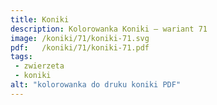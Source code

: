 ```yaml
---
title: Koniki
description: Kolorowanka Koniki – wariant 71
image: /koniki/71/koniki-71.svg
pdf:   /koniki/71/koniki-71.pdf
tags:
 - zwierzeta
 - koniki
alt: "kolorowanka do druku koniki PDF"
---
```

